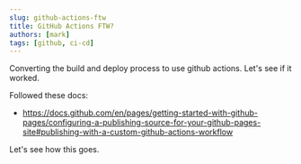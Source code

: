 ```yaml
---
slug: github-actions-ftw
title: GitHub Actions FTW?
authors: [mark]
tags: [github, ci-cd]
---
```


Converting the build and deploy process to use github actions.  Let's see if it worked.

Followed these docs:

* https://docs.github.com/en/pages/getting-started-with-github-pages/configuring-a-publishing-source-for-your-github-pages-site#publishing-with-a-custom-github-actions-workflow

<!-- truncate -->

Let's see how this goes.
